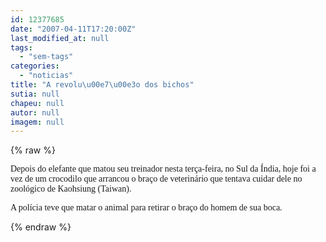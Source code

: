```yaml
---
id: 12377685
date: "2007-04-11T17:20:00Z"
last_modified_at: null
tags:
  - "sem-tags"
categories:
  - "noticias"
title: "A revolu\u00e7\u00e3o dos bichos"
sutia: null
chapeu: null
autor: null
imagem: null
---
```

{% raw %}
<p><P><FONT face=Verdana>Depois do elefante que matou seu treinador nesta terça-feira, no Sul da Índia, hoje foi a vez de um crocodilo que arrancou o braço de veterinário que tentava cuidar dele no zoológico de Kaohsiung (Taiwan). </FONT></P></p>
<p><P><FONT face=Verdana>A polícia teve que matar o animal para retirar o braço do homem de sua boca.</FONT></P> </p>
{% endraw %}